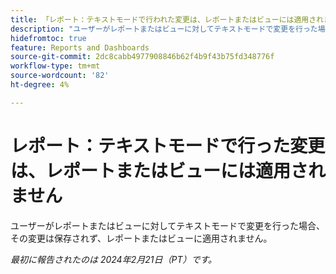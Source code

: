 ```yaml
---
title: 「レポート：テキストモードで行われた変更は、レポートまたはビューには適用されません」
description: "ユーザーがレポートまたはビューに対してテキストモードで変更を行った場合、変更は保存されず、レポートまたはビューに適用されません。"
hidefromtoc: true
feature: Reports and Dashboards
source-git-commit: 2dc8cabb4977908846b62f4b9f43b75fd348776f
workflow-type: tm+mt
source-wordcount: '82'
ht-degree: 4%

---
```



# レポート：テキストモードで行った変更は、レポートまたはビューには適用されません

ユーザーがレポートまたはビューに対してテキストモードで変更を行った場合、その変更は保存されず、レポートまたはビューに適用されません。

_最初に報告されたのは 2024年2月21日（PT）です。_
